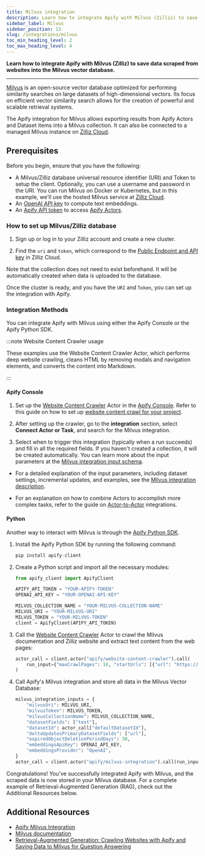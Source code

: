 ```yaml
---
title: Milvus integration
description: Learn how to integrate Apify with Milvus (Zilliz) to save data scraped from the websites into the Milvus vector database.
sidebar_label: Milvus
sidebar_position: 13
slug: /integrations/milvus
toc_min_heading_level: 2
toc_max_heading_level: 4
---
```


**Learn how to integrate Apify with Milvus (Zilliz) to save data scraped from websites into the Milvus vector database.**

---

[Milvus](https://milvus.io/) is an open-source vector database optimized for performing similarity searches on large datasets of high-dimensional vectors.
Its focus on efficient vector similarity search allows for the creation of powerful and scalable retrieval systems.

The Apify integration for Milvus allows exporting results from Apify Actors and Dataset items into a Milvus collection.
It can also be connected to a managed Milvus instance on [Zilliz Cloud](https://cloud.zilliz.com).

## Prerequisites

Before you begin, ensure that you have the following:

- A Milvus/Zilliz database universal resource identifier (URI) and Token to setup the client. Optionally, you can use a username and password in the URI. You can run Milvus on Docker or Kubernetes, but in this example, we'll use the hosted Milvus service at [Zilliz Cloud](https://cloud.zilliz.com).
- An [OpenAI API key](https://openai.com/index/openai-api/) to compute text embeddings.
- An [Apify API token](https://docs.apify.com/platform/integrations/api#api-token) to access [Apify Actors](https://apify.com/store).

### How to set up Milvus/Zilliz database

1. Sign up or log in to your Zilliz account and create a new cluster.

1. Find the `uri` and `token`, which correspond to the [Public Endpoint and API key](https://docs.zilliz.com/docs/on-zilliz-cloud-console#cluster-details) in Zilliz Cloud.

Note that the collection does not need to exist beforehand.
It will be automatically created when data is uploaded to the database.

Once the cluster is ready, and you have the `URI` and `Token`, you can set up the integration with Apify.


### Integration Methods

You can integrate Apify with Milvus using either the Apify Console or the Apify Python SDK.

:::note Website Content Crawler usage

These examples use the Website Content Crawler Actor, which performs deep website crawling, cleans HTML by removing modals and navigation elements, and converts the content into Markdown.

:::

#### Apify Console

1. Set up the [Website Content Crawler](https://apify.com/apify/website-content-crawler) Actor in the [Apify Console](https://console.apify.com). Refer to this guide on how to set up [website content crawl for your project](https://blog.apify.com/talk-to-your-website-with-large-language-models/).

1. After setting up the crawler, go to the **integration** section, select **Connect Actor or Task**, and search for the Milvus integration.

1. Select when to trigger this integration (typically when a run succeeds) and fill in all the required fields. If you haven't created a collection, it will be created automatically. You can learn more about the input parameters at the [Milvus integration input schema](https://apify.com/apify/milvus-integration/input-schema).

- For a detailed explanation of the input parameters, including dataset settings, incremental updates, and examples, see the [Milvus integration description](https://apify.com/apify/milvus-integration).

- For an explanation on how to combine Actors to accomplish more complex tasks, refer to the guide on [Actor-to-Actor](https://blog.apify.com/connecting-scrapers-apify-integration/) integrations.

#### Python

Another way to interact with Milvus is through the [Apify Python SDK](https://docs.apify.com/sdk/python/).

1. Install the Apify Python SDK by running the following command:

    ```py
    pip install apify-client
    ```

1. Create a Python script and import all the necessary modules:

    ```python
    from apify_client import ApifyClient

    APIFY_API_TOKEN = "YOUR-APIFY-TOKEN"
    OPENAI_API_KEY = "YOUR-OPENAI-API-KEY"

    MILVUS_COLLECTION_NAME = "YOUR-MILVUS-COLLECTION-NAME"
    MILVUS_URI = "YOUR-MILVUS-URI"
    MILVUS_TOKEN = "YOUR-MILVUS-TOKEN"
    client = ApifyClient(APIFY_API_TOKEN)
    ```

1. Call the [Website Content Crawler](https://apify.com/apify/website-content-crawler) Actor to crawl the Milvus documentation and Zilliz website and extract text content from the web pages:


    ```python
    actor_call = client.actor("apify/website-content-crawler").call(
        run_input={"maxCrawlPages": 10, "startUrls": [{"url": "https://milvus.io/"}, {"url": "https://zilliz.com/"}]}
    )
    ```


1. Call Apify's Milvus integration and store all data in the Milvus Vector Database:

    ```python
    milvus_integration_inputs = {
        "milvusUri": MILVUS_URI,
        "milvusToken": MILVUS_TOKEN,
        "milvusCollectionName": MILVUS_COLLECTION_NAME,
        "datasetFields": ["text"],
        "datasetId": actor_call["defaultDatasetId"],
        "deltaUpdatesPrimaryDatasetFields": ["url"],
        "expiredObjectDeletionPeriodDays": 30,
        "embeddingsApiKey": OPENAI_API_KEY,
        "embeddingsProvider": "OpenAI",
    }
    actor_call = client.actor("apify/milvus-integration").call(run_input=milvus_integration_inputs)
    ```

Congratulations! You've successfully integrated Apify with Milvus, and the scraped data is now stored in your Milvus database.
For a complete example of Retrieval-Augmented Generation (RAG), check out the Additional Resources below.

## Additional Resources

- [Apify Milvus Integration](https://apify.com/apify/milvus-integration)
- [Milvus documentation](https://milvus.io/docs)
- [Retrieval-Augmented Generation: Crawling Websites with Apify and Saving Data to Milvus for Question Answering](https://milvus.io/docs/apify_milvus_rag.md)
